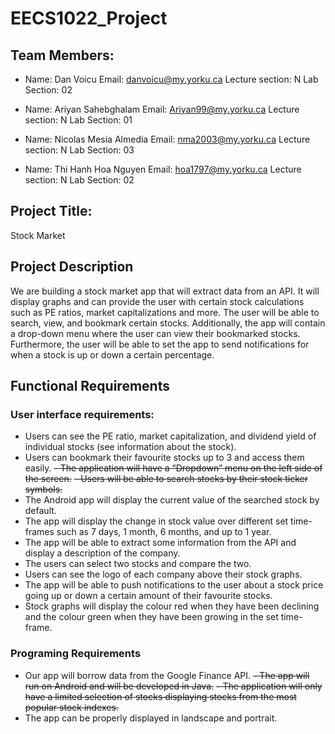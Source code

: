 # EECS1022_Project

## Team Members:

- Name: Dan Voicu
Email: danvoicu@my.yorku.ca
Lecture section: N
Lab Section: 02

- Name: Ariyan Sahebghalam
Email: Ariyan99@my.yorku.ca
Lecture section: N
Lab Section: 01

- Name: Nicolas Mesia Almedia
Email: nma2003@my.yorku.ca
Lecture section: N
Lab Section: 03

- Name: Thi Hanh Hoa Nguyen
Email: hoa1797@my.yorku.ca 
Lecture section: N
Lab Section: 02

## Project Title: 
Stock Market

## Project Description
We are building a stock market app that will extract data from an API. It will display graphs and can provide the user with certain stock calculations  such as PE ratios, market capitalizations and more. The user will be able to search, view, and bookmark certain stocks. Additionally, the app will contain a drop-down menu where the user can view their bookmarked stocks. Furthermore, the user will be able to set the app to send notifications for when a stock is up or down a certain percentage.

## Functional Requirements

### User interface requirements:

- Users can see the PE ratio, market capitalization, and dividend yield of individual stocks (see information about the stock).
- Users can bookmark their favourite stocks up to 3 and access them easily.
~~- The application will have a “Dropdown” menu on the left side of the screen.~~
~~- Users will be able to search stocks by their stock ticker symbols.~~
- The Android app will display the current value of the searched stock by default.
- The app will display the change in stock value over different set time-frames such as  7 days, 1 month, 6 months, and up to 1 year.
- The app will be able to extract some information from the API and display a description of the company.
- The users can select two stocks and compare the two.
- Users can see the logo of each company above their stock graphs.
- The app will be able to push notifications to the user about a stock price going up or down a certain amount of their favourite stocks.
- Stock graphs will display the colour red when they have been declining and the colour green when they have been growing in the set time-frame.


### Programing Requirements
- Our app will borrow data from the Google Finance API.
~~- The app will run on Android and will be developed in Java.~~
~~- The application will only have a limited selection of stocks displaying stocks from the most popular stock indexes.~~
- The app can be properly displayed in landscape and portrait.
